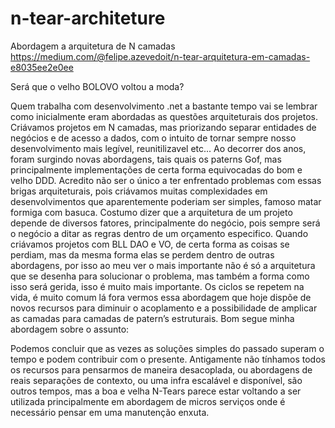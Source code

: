 # n-tear-architeture
Abordagem a arquitetura de N camadas
https://medium.com/@felipe.azevedoit/n-tear-arquitetura-em-camadas-e8035ee2e0ee


Será que o velho BOLOVO voltou a moda?

Quem trabalha com desenvolvimento .net a bastante tempo vai se lembrar como inicialmente eram abordadas as questões arquiteturais dos projetos.
Criávamos projetos em N camadas, mas priorizando separar entidades de negócios e de acesso a dados, com o intuito de tornar sempre nosso desenvolvimento mais legível, reunitilizavel etc...
Ao decorrer dos anos, foram surgindo novas abordagens, tais quais os paterns Gof, mas principalmente implementações de certa forma equivocadas do bom e velho DDD.
Acredito não ser o único a ter enfrentado problemas com essas brigas arquiteturais, pois criávamos muitas complexidades em desenvolvimentos que aparentemente poderiam ser simples, famoso matar formiga com basuca.
Costumo dizer que a arquitetura de um projeto depende de diversos fatores, principalmente do negócio, pois sempre será o negócio a ditar as regras dentro de um orçamento especifico.
Quando criávamos projetos com BLL DAO e VO, de certa forma as coisas se perdiam, mas da mesma forma elas se perdem dentro de outras abordagens, por isso ao meu ver o mais importante não é só a arquitetura que se desenha para solucionar o problema, mas também a forma como isso será gerida, isso é muito mais importante.
Os ciclos se repetem na vida, é muito comum lá fora vermos essa abordagem que hoje dispõe de novos recursos para diminuir o acoplamento e a possibilidade de amplicar as camadas para camadas de patern’s estruturais.
Bom segue minha abordagem sobre o assunto:
 

Podemos concluir que as vezes as soluções simples do passado superam o tempo e podem contribuir com o presente. Antigamente não tínhamos todos os recursos para pensarmos de maneira desacoplada, ou abordagens de reais separações de contexto, ou uma infra escalável e disponível, são outros tempos, mas a boa e velha N-Tears parece estar voltando a ser utilizada principalmente em abordagem de micros serviços onde é necessário pensar em uma manutenção enxuta.
